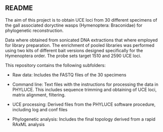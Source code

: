 ## README

The aim of this project is to obtain UCE loci from 30 different specimens of the gall associated doryctine wasps (Hymenoptera: Braconidae) for phylogenetic reconstruction. 

Data where obtained from sonicated DNA extractions that where employed for library preparation. The enrichment of pooled libraries was performed using two kits of different bait versions designed specifically for the Hymenoptera order. The probe sets target 1510 and 2590 UCE loci.

This repository contains the following subfolders:

+ Raw data: Includes the FASTQ files of the 30 specimens

+ Command line: Text files with the instructions for processing the data in PHYLUCE. This includes sequence trimming and obtaining of UCE loci, matrix alignment, filtering.

+ UCE processing: Derived files from the PHYLUCE software procedure, including log and conf files 

+ Phylogenetic analysis: Includes the final topology derived from a rapid RAxML analysis 



